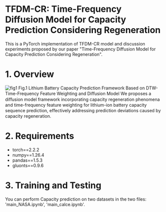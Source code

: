 # TFDM-CR: Time-Frequency Diffusion Model for Capacity Prediction Considering Regeneration
This is a PyTorch implementation of TFDM-CR model and discussion experiments proposed by our paper "Time-Frequency Diffusion Model for Capacity Prediction Considering Regeneration".
# 1. Overview
![fig1](https://github.com/user-attachments/assets/a81f97d6-7d4b-4e23-9545-0a19b777f37e)
Fig.1 Lithium Battery Capacity Prediction Framework Based on DTW-Time-Frequency Feature Weighting and Diﬀusion Model
We proposes a diﬀusion model framework incorporating capacity regeneration phenomena and time-frequency feature weighting for lithium-ion battery capacity sequence prediction, eﬀectively addressing prediction deviations caused by capacity regeneration.

# 2. Requirements
- torch==2.2.2
- numpy==1.26.4
- pandas==1.5.3
- gluonts==0.9.6

# 3. Training and Testing
You can perform Capacity prediction on two datasets in the two files: 'main_NASA.ipynb', 'main_calce.ipynb'.
